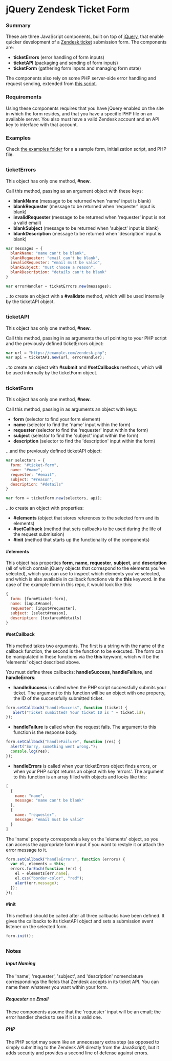 # jQuery Zendesk Ticket Form

### Summary

These are three JavaScript components, built on top of [jQuery](http://jquery.com/), that enable quicker development of a [Zendesk ticket](https://support.zendesk.com/hc/en-us/articles/203690856-Working-with-tickets) submission form. The components are:

* **ticketErrors** (error handling of form inputs)
* **ticketAPI** (packaging and sending of form inputs)
* **ticketForm** (gathering form inputs and managing form state)

The components also rely on some PHP server-side error handling and request sending, extended from [this script](https://github.com/apanzerj/Former-For-Zendesk/blob/Lesson-1-Branch/former.php).

### Requirements

Using these components requires that you have jQuery enabled on the site in which the form resides, and that you have a specific PHP file on an available server. You also must have a valid Zendesk account and an API key to interface with that account.

### Examples

Check [the examples folder](https://github.com/dunxtand/jquery-zendesk-ticket-form/tree/master/example) for a a sample form, initialization script, and PHP file.

##

### ticketErrors

This object has only one method, **#new**.

Call this method, passing as an argument object with these keys:

* **blankName** (message to be returned when 'name' input is blank)
* **blankRequester** (message to be returned when 'requester' input is blank)
* **invalidRequester** (message to be returned when 'requester' input is not a valid email)
* **blankSubject** (message to be returned when 'subject' input is blank)
* **blankDescription** (message to be returned when 'description' input is blank)

```javascript
var messages = {
  blankName: "name can't be blank",
  blankRequester: "email can't be blank",
  invalidRequester: "email must be valid",
  blankSubject: "must choose a reason",
  blankDescription: "details can't be blank"
}

var errorHandler = ticketErrors.new(messages);
```

...to create an object with a **#validate** method, which will be used internally by the ticketAPI object.

##

### ticketAPI

This object has only one method, **#new**.

Call this method, passing in as arguments the url pointing to your PHP script and the previously defined ticketErrors object:

```javascript
var url = "https://example.com/zendesk.php";
var api = ticketAPI.new(url, errorHandler);
```

..to create an object with **#submit** and **#setCallbacks** methods, which will be used internally by the ticketForm object.

##

### ticketForm

This object has only one method, **#new**.

Call this method, passing in as arguments an object with keys:

* **form** (selector to find your form element)
* **name** (selector to find the 'name' input within the form)
* **requester** (selector to find the 'requester' input within the form)
* **subject** (selector to find the 'subject' input within the form)
* **description** (selector to find the 'description' input within the form)

...and the previously defined ticketAPI object:

```javascript
var selectors = {
  form: "#ticket-form",
  name: "#name",
  requester: "#email",
  subject: "#reason",
  description: "#details"
}

var form = ticketForm.new(selectors, api);
```

...to create an object with properties:

* **#elements** (object that stores references to the selected form and its elements)
* **#setCallback** (method that sets callbacks to be used during the life of the request submission)
* **#init** (method that starts up the functionality of the components)

#### #elements

This object has properties **form**, **name**, **requester**, **subject**, and **description** (all of which contain jQuery objects that correspond to the elements you've selected), which you can use to inspect which elements you've selected, and which is also available in callback functions via the **this** keyword. In the case of the example form in this repo, it would look like this:

```javascript
{
  form: [form#ticket-form],
  name: [input#name],
  requester: [input#requester],
  subject: [select#reason],
  description: [textarea#details]
}
```

#### #setCallback

This method takes two arguments. The first is a string with the name of the callback function, the second is the function to be executed. The form can be manipulated in these functions via the **this** keyword, which will be the 'elements' object described above.

You must define three callbacks: **handleSuccess**, **handleFailure**, and **handleErrors**:

* **handleSuccess** is called when the PHP script successfully submits your ticket. The argument to this function will be an object with one property, the ID of the successfully submitted ticket.

```javascript
form.setCallback("handleSuccess", function (ticket) {
   alert("Ticket sumbitted! Your ticket ID is " + ticket.id);
});
```

* **handleFailure** is called when the request fails. The argument to this function is the response body.

```javascript
form.setCallback("handleFailure", function (res) {
  alert("Sorry, something went wrong.");
  console.log(res);
});
```

* **handleErrors** is called when your ticketErrors object finds errors, or when your PHP script returns an object with key 'errors'. The argument to this function is an array filled with objects and looks like this:

```javascript
[
  {
    name: "name",
    message: "name can't be blank"
  },
  {
    name: "requester",
    message: "email must be valid"
  }
]
```

The 'name' property corresponds a key on the 'elements' object, so you can access the appropriate form input if you want to restyle it or attach the error message to it.

```javascript
form.setCallback("handleErrors", function (errors) {
  var el, elements = this;
  errors.forEach(function (err) {
    el = elements[err.name];
    el.css("border-color", "red");
    alert(err.message);
  });
});
```

#### #init

This method should be called after all three callbacks have been defined. It gives the callbacks to its ticketAPI object and sets a submission event listener on the selected form.

```javascript
form.init();
```

##

### Notes

##### Input Naming

The 'name', 'requester', 'subject', and 'description' nomenclature correspondings the fields that Zendesk accepts in its ticket API. You can name them whatever you want within your form.

##### Requester == Email

These components assume that the 'requester' input will be an email; the error handler checks to see if it is a valid one.

##### PHP

The PHP script may seem like an unnecessary extra step (as opposed to simply submitting to the Zendesk API directly from the JavaScript), but it adds security and provides a second line of defense against errors.
